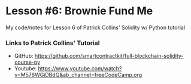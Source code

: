 # Lesson #6: Brownie Fund Me
My code/notes for Lesson 6 of Patrick Collins' Solidity w/ Python tutorial

### Links to Patrick Collins' Tutorial
- GitHub: https://github.com/smartcontractkit/full-blockchain-solidity-course-py
- Youtube: https://www.youtube.com/watch?v=M576WGiDBdQ&ab_channel=freeCodeCamp.org
